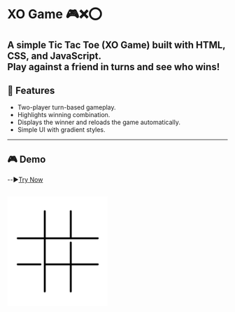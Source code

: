 # XO Game 🎮❌⭕  

A simple **Tic Tac Toe (XO Game)** built with **HTML, CSS, and JavaScript**.  
Play against a friend in turns and see who wins!
---

## 🚀 Features
- Two-player turn-based gameplay.
- Highlights winning combination.
- Displays the winner and reloads the game automatically.
- Simple UI with gradient styles.

---

## 🎮 Demo
--▶️[Try Now](https://omarlokma.github.io/Tic-Tac-Toe-XO-Game/)



![XO Game Demo](./xo-game.gif)
---




